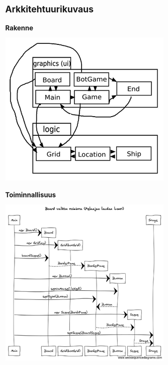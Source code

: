 #  Arkkitehtuurikuvaus

## Rakenne

![Pakkaus](https://github.com/jusba/ot-harjoitustyo/blob/master/Dokumentaatio/Images/pakkauskaavio.JPG)

## Toiminnallisuus

![Sekvenssikaavio](https://github.com/jusba/ot-harjoitustyo/blob/master/Dokumentaatio/Images/Board_valikon_toiminta.png)
